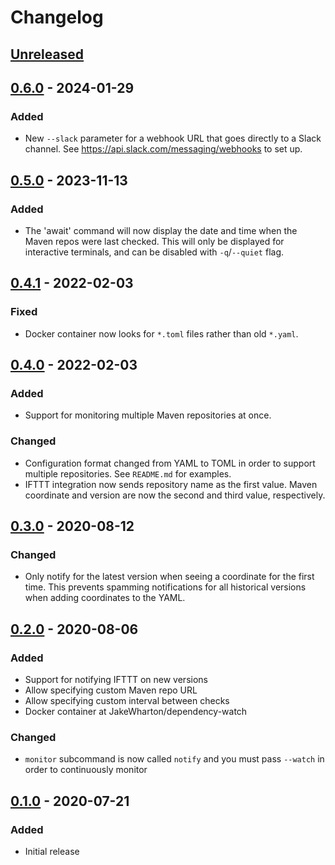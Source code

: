 # Changelog

## [Unreleased]


## [0.6.0] - 2024-01-29

### Added

 - New `--slack` parameter for a webhook URL that goes directly to a Slack channel. See https://api.slack.com/messaging/webhooks to set up.


## [0.5.0] - 2023-11-13

### Added

 - The 'await' command will now display the date and time when the Maven repos were last checked. This
   will only be displayed for interactive terminals, and can be disabled with `-q`/`--quiet` flag.


## [0.4.1] - 2022-02-03

### Fixed

 - Docker container now looks for `*.toml` files rather than old `*.yaml`.


## [0.4.0] - 2022-02-03

### Added

 - Support for monitoring multiple Maven repositories at once.

### Changed

 - Configuration format changed from YAML to TOML in order to support multiple repositories. See
   `README.md` for examples.
 - IFTTT integration now sends repository name as the first value. Maven coordinate and version
   are now the second and third value, respectively.


## [0.3.0] - 2020-08-12

### Changed

 - Only notify for the latest version when seeing a coordinate for the first time. This prevents
   spamming notifications for all historical versions when adding coordinates to the YAML.


## [0.2.0] - 2020-08-06

### Added

 - Support for notifying IFTTT on new versions
 - Allow specifying custom Maven repo URL
 - Allow specifying custom interval between checks
 - Docker container at JakeWharton/dependency-watch

### Changed

 - `monitor` subcommand is now called `notify` and you must pass `--watch` in order to continuously monitor


## [0.1.0] - 2020-07-21

### Added

 - Initial release


[Unreleased]: https://github.com/JakeWharton/dependency-watch/compare/0.6.0...HEAD
[0.6.0]: https://github.com/JakeWharton/dependency-watch/releases/tag/0.6.0
[0.5.0]: https://github.com/JakeWharton/dependency-watch/releases/tag/0.5.0
[0.4.1]: https://github.com/JakeWharton/dependency-watch/releases/tag/0.4.1
[0.4.0]: https://github.com/JakeWharton/dependency-watch/releases/tag/0.4.0
[0.3.0]: https://github.com/JakeWharton/dependency-watch/releases/tag/0.3.0
[0.2.0]: https://github.com/JakeWharton/dependency-watch/releases/tag/0.2.0
[0.1.0]: https://github.com/JakeWharton/dependency-watch/releases/tag/0.1.0
